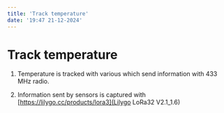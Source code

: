 ```yaml
---
title: 'Track temperature'
date: '19:47 21-12-2024'
---
```


# Track temperature

1. Temperature is tracked with various which send information with 433 MHz radio.

2. Information sent by sensors is captured with [https://lilygo.cc/products/lora3](Lilygo LoRa32 V2.1_1.6)  